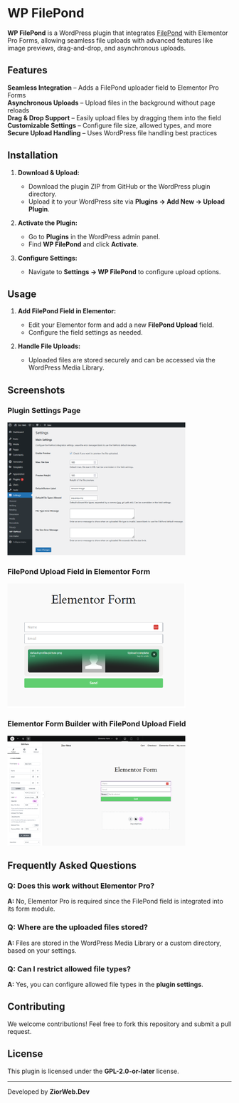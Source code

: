 # WP FilePond 

**WP FilePond** is a WordPress plugin that integrates [FilePond](https://pqina.nl/filepond/) with Elementor Pro Forms, allowing seamless file uploads with advanced features like image previews, drag-and-drop, and asynchronous uploads.

## Features

**Seamless Integration** – Adds a FilePond uploader field to Elementor Pro Forms  
**Asynchronous Uploads** – Upload files in the background without page reloads  
**Drag & Drop Support** – Easily upload files by dragging them into the field  
**Customizable Settings** – Configure file size, allowed types, and more  
**Secure Upload Handling** – Uses WordPress file handling best practices  

## Installation

1. **Download & Upload:**  
   - Download the plugin ZIP from GitHub or the WordPress plugin directory.
   - Upload it to your WordPress site via **Plugins → Add New → Upload Plugin**.

2. **Activate the Plugin:**  
   - Go to **Plugins** in the WordPress admin panel.
   - Find **WP FilePond** and click **Activate**.

3. **Configure Settings:**  
   - Navigate to **Settings → WP FilePond** to configure upload options.

## Usage

1. **Add FilePond Field in Elementor:**  
   - Edit your Elementor form and add a new **FilePond Upload** field.
   - Configure the field settings as needed.

2. **Handle File Uploads:**  
   - Uploaded files are stored securely and can be accessed via the WordPress Media Library.

## Screenshots

### Plugin Settings Page  
<img src="assets/screenshot-1.png" width="400">

### FilePond Upload Field in Elementor Form  
<img src="assets/screenshot-2.png" width="400">

### Elementor Form Builder with FilePond Upload Field  
<img src="assets/screenshot-3.png" width="400">

## Frequently Asked Questions

### Q: Does this work without Elementor Pro?  
**A:** No, Elementor Pro is required since the FilePond field is integrated into its form module.

### Q: Where are the uploaded files stored?  
**A:** Files are stored in the WordPress Media Library or a custom directory, based on your settings.

### Q: Can I restrict allowed file types?  
**A:** Yes, you can configure allowed file types in the **plugin settings**.

## Contributing

We welcome contributions! Feel free to fork this repository and submit a pull request.

## License

This plugin is licensed under the **GPL-2.0-or-later** license.

---

Developed by **ZiorWeb.Dev**
